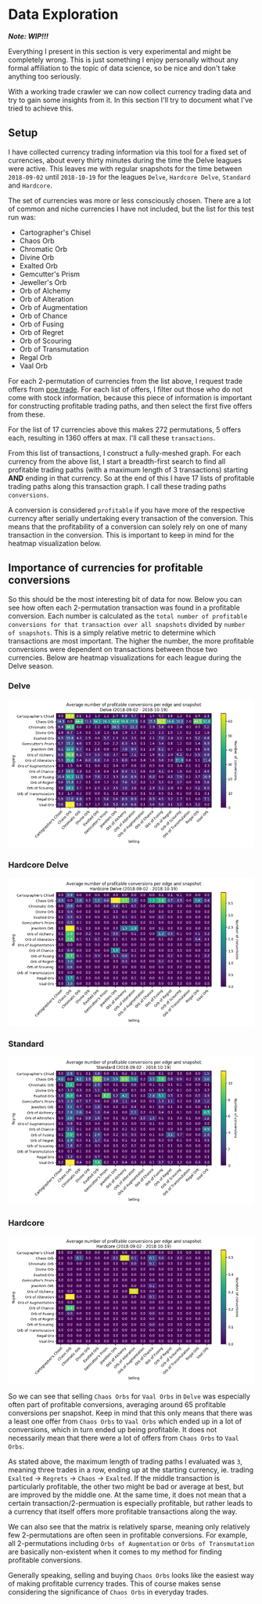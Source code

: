# Data Exploration

***Note: WIP!!!***

Everything I present in this section is very experimental and might be completely wrong. This is just something I enjoy personally without any formal affiliation to the topic of data science, so be nice and don't take anything too seriously.

With a working trade crawler we can now collect currency trading data and try to gain some insights from it. In this section I'll try to document what I've tried to achieve this.

## Setup
I have collected currency trading information via this tool for a fixed set of currencies, about every thirty minutes during the time the Delve leagues were active.
This leaves me with regular snapshots for the time between `2018-09-02` until `2018-10-19` for the leagues `Delve`, `Hardcore Delve`, `Standard` and `Hardcore`.

The set of currencies was more or less consciously chosen. There are a lot of common and niche currencies I have not included, but the list for this test run was:

* Cartographer's Chisel
* Chaos Orb
* Chromatic Orb
* Divine Orb
* Exalted Orb
* Gemcutter's Prism
* Jeweller's Orb
* Orb of Alchemy
* Orb of Alteration
* Orb of Augmentation
* Orb of Chance
* Orb of Fusing
* Orb of Regret
* Orb of Scouring
* Orb of Transmutation
* Regal Orb
* Vaal Orb

For each 2-permutation of currencies from the list above, I request trade offers
from [poe.trade](http://poe.trade).
For each list of offers, I filter out those who do not come with stock
information, because this piece of information is important for constructing
profitable trading paths, and then select the first five offers from these.

For the list of 17 currencies above this makes 272 permutations, 5 offers each,
resulting in 1360 offers at max.
I'll call these `transactions`.

From this list of transactions, I construct a fully-meshed graph.
For each currency from the above list, I start a breadth-first search to find
all profitable trading paths (with a maximum length of 3 transactions) starting
**AND** ending in that currency.
So at the end of this I have 17 lists of profitable trading paths along this
transaction graph. I call these trading paths `conversions`.

A conversion is considered `profitable` if you have more of the respective
currency after serially undertaking every transaction of the conversion.
This means that the profitability of a conversion can solely rely on one of
many transaction in the conversion.
This is important to keep in mind for the heatmap visualization below.

## Importance of currencies for profitable conversions
So this should be the most interesting bit of data for now.
Below you can see how often each 2-permutation transaction was found in a
profitable conversion.
Each number is calculated as the `total number of profitable conversions for that transaction over all snapshots`
divided by `number of snapshots`.
This is a simply relative metric to determine which transactions are most important.
The higher the number, the more profitable conversions were dependent on
transactions between those two currencies.
Below are heatmap visualizations for each league during the Delve season.

### Delve
![](results/delve/delve.png)

### Hardcore Delve
![](results/delve/hardcore_delve.png)

### Standard
![](results/delve/standard.png)

### Hardcore
![](results/delve/hardcore.png)

So we can see that selling `Chaos Orbs` for `Vaal Orbs` in `Delve` was especially often part of profitable conversions, averaging around 65 profitable conversions per snapshot. Keep in mind that this only means that there was a least one offer from `Chaos Orbs` to `Vaal Orbs` which ended up in a lot of conversions, which in turn ended up being profitable. It does not necessarily mean that there were a lot of offers from `Chaos Orbs` to `Vaal Orbs`.

As stated above, the maximum length of trading paths I evaluated was `3`, meaning three trades in a row, ending up at the starting currency, ie. trading `Exalted` -> `Regrets` -> `Chaos` -> `Exalted`. If the middle transaction is particularly profitable, the other two might be bad or average at best, but are improved by the middle one. At the same time, it does not mean that a certain transaction/2-permuation is especially profitable, but rather leads to a currency that itself offers more profitable transactions along the way.

We can also see that the matrix is relatively sparse, meaning only relatively few 2-permutations are often seen in profitable conversions. For example, all 2-permutations including `Orbs of Augmentation` or `Orbs of Transmutation` are basically non-existent when it comes to my method for finding profitable conversions.

Generally speaking, selling and buying `Chaos Orbs` looks like the easiest way of making profitable currency trades. This of course makes sense considering the significance of `Chaos Orbs` in everyday trades.

